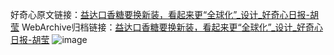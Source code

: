 好奇心原文链接：[益达口香糖要换新装，看起来更“全球化”_设计_好奇心日报-胡莹](https://www.qdaily.com/articles/9294.html)
WebArchive归档链接：[益达口香糖要换新装，看起来更“全球化”_设计_好奇心日报-胡莹](http://web.archive.org/web/20190623154012/https://www.qdaily.com/articles/9294.html)
![image](http://ww3.sinaimg.cn/large/007d5XDply1g3vez0hkaxj30u04404qp)